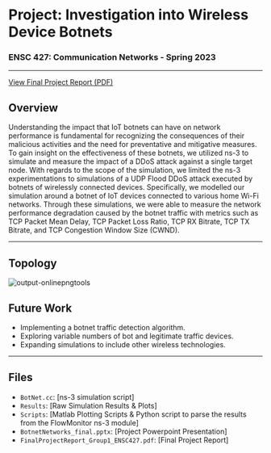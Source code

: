 # Project: Investigation into Wireless Device Botnets

### ENSC 427: Communication Networks - Spring 2023

---

[View Final Project Report (PDF)](https://github.com/jacobaforrest/427_project/blob/main/FinalProjectReport_Group1_ENSC427.pdf)

## Overview

Understanding the impact that IoT botnets can have on network performance is fundamental for recognizing the consequences of their malicious activities and the need for preventative and mitigative measures. To gain insight on the effectiveness of these botnets, we utilized ns-3 to simulate and measure the impact of a DDoS attack against a single target node. With regards to the scope of the simulation, we limited the ns-3 experimentations to simulations of a UDP Flood DDoS attack executed by botnets of wirelessly connected devices. Specifically, we modelled our simulation around a botnet of IoT devices connected to various home Wi-Fi networks. Through these simulations, we were able to measure the network performance degradation caused by the botnet traffic with metrics such as TCP Packet Mean Delay, TCP Packet Loss Ratio, TCP RX Bitrate, TCP TX Bitrate, and TCP Congestion Window Size (CWND).

---

## Topology

![output-onlinepngtools](https://github.com/jacobaforrest/427_project/assets/91097464/2861808b-64e1-49f7-bc73-904b46b9974f)


## Future Work

- Implementing a botnet traffic detection algorithm.
- Exploring variable numbers of bot and legitimate traffic devices.
- Expanding simulations to include other wireless technologies.

---

## Files

- `BotNet.cc`: [ns-3 simulation script]
- `Results`: [Raw Simulation Results & Plots]
- `Scripts`: [Matlab Plotting Scripts & Python script to parse the results from the FlowMonitor ns-3 module]
- `BotnetNetworks_final.pptx`: [Project Powerpoint Presentation]
- `FinalProjectReport_Group1_ENSC427.pdf`: [Final Project Report]
